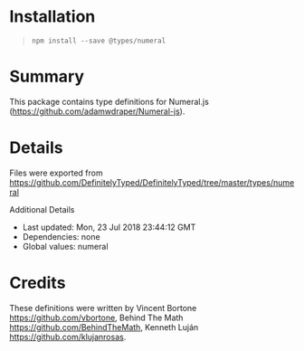 # Installation
> `npm install --save @types/numeral`

# Summary
This package contains type definitions for Numeral.js (https://github.com/adamwdraper/Numeral-js).

# Details
Files were exported from https://github.com/DefinitelyTyped/DefinitelyTyped/tree/master/types/numeral

Additional Details
 * Last updated: Mon, 23 Jul 2018 23:44:12 GMT
 * Dependencies: none
 * Global values: numeral

# Credits
These definitions were written by Vincent Bortone <https://github.com/vbortone>, Behind The Math <https://github.com/BehindTheMath>, Kenneth Luján <https://github.com/klujanrosas>.
